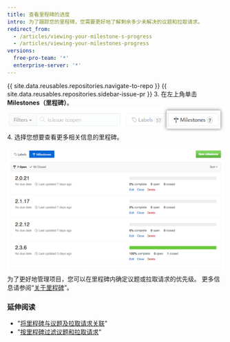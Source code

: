 ```yaml
---
title: 查看里程碑的进度
intro: 为了跟踪您的里程碑，您需要更好地了解剩余多少未解决的议题和拉取请求。
redirect_from:
  - /articles/viewing-your-milestone-s-progress
  - /articles/viewing-your-milestones-progress
versions:
  free-pro-team: '*'
  enterprise-server: '*'
---
```


{{ site.data.reusables.repositories.navigate-to-repo }}
{{ site.data.reusables.repositories.sidebar-issue-pr }}
3. 在左上角单击 **Milestones（里程碑）**。 ![议题里程碑按钮](/assets/images/help/issues/issues_milestone_button.png)
4. 选择您想要查看更多相关信息的里程碑。

![议题里程碑概览](/assets/images/help/issues/issues_milestone_overview.png)

为了更好地管理项目，您可以在里程碑内确定议题或拉取请求的优先级。 更多信息请参阅“[关于里程碑](/articles/about-milestones#prioritizing-issues-and-pull-requests-in-milestones)”。

### 延伸阅读

* "[将里程碑与议题及拉取请求关联](/articles/associating-milestones-with-issues-and-pull-requests)"
* "[按里程碑过滤议题和拉取请求](/articles/filtering-issues-and-pull-requests-by-milestone)"
